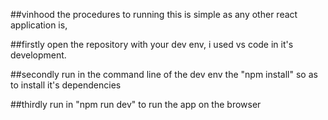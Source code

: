 ##vinhood
the procedures to running this is simple as any other react application is,

##firstly
open the repository with your dev env, i used vs code in it's development.

##secondly 
run in the command line of the dev env the "npm install" so as to install it's dependencies

##thirdly 
run in "npm run dev" to run the app on the browser
